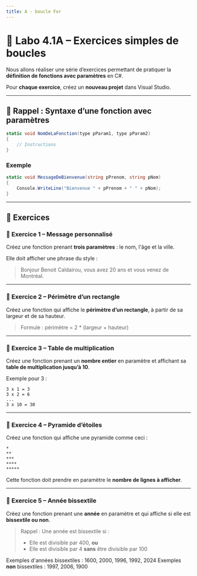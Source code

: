 ```yaml
---
title: A - boucle For
---
```


# 🧪 Labo 4.1A – Exercices simples de boucles

Nous allons réaliser une série d’exercices permettant de pratiquer la **définition de fonctions avec paramètres** en C#.

Pour **chaque exercice**, créez un **nouveau projet** dans Visual Studio.

---

## 📌 Rappel : Syntaxe d’une fonction avec paramètres

```csharp
static void NomDeLaFonction(type pParam1, type pParam2)
{
    // Instructions
}
```

### Exemple

```csharp
static void MessageDeBienvenue(string pPrenom, string pNom)
{
    Console.WriteLine("Bienvenue " + pPrenom + " " + pNom);
}
```

---

## 🧩 Exercices

### 🔹 Exercice 1 – Message personnalisé

Créez une fonction prenant **trois paramètres** : le nom, l'âge et la ville.

Elle doit afficher une phrase du style :

> Bonjour Benoit Caldairou, vous avez 20 ans et vous venez de Montréal.

---

### 🔹 Exercice 2 – Périmètre d’un rectangle

Créez une fonction qui affiche le **périmètre d’un rectangle**, à partir de sa largeur et de sa hauteur.

> Formule : périmètre = 2 \* (largeur + hauteur)

---

### 🔹 Exercice 3 – Table de multiplication

Créez une fonction prenant un **nombre entier** en paramètre et affichant sa **table de multiplication jusqu’à 10**.

Exemple pour 3 :

```
3 x 1 = 3
3 x 2 = 6
...
3 x 10 = 30
```

---

### 🔹 Exercice 4 – Pyramide d’étoiles

Créez une fonction qui affiche une pyramide comme ceci :

```
*
**
***
****
*****
```

Cette fonction doit prendre en paramètre le **nombre de lignes à afficher**.

---

### 🔹 Exercice 5 – Année bissextile

Créez une fonction prenant une **année** en paramètre et qui affiche si elle est **bissextile ou non**.

> Rappel : Une année est bissextile si :
>
> * Elle est divisible par 400, **ou**
> * Elle est divisible par 4 **sans** être divisible par 100

Exemples d'années bissextiles : 1600, 2000, 1996, 1992, 2024
Exemples **non** bissextiles : 1997, 2006, 1900
